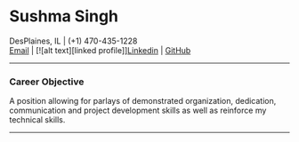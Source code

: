 # **Sushma Singh**
DesPlaines, IL | (+1) 470-435-1228 <br>
[Email](mailto:sushma2511@gmail.com) | [![alt text][linked profile]][Linkedin](https://www.linkedin.com/in/sushma-s-026888132) | [GitHub](https://github.com/Ersushma/CV/edit/gh-pages/README.md)
___
### **Career Objective**
A position allowing for parlays of demonstrated organization, dedication, communication and project development skills as well as reinforce my technical skills.
___

